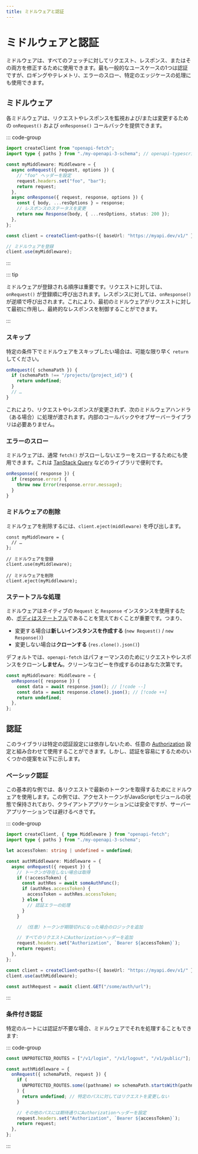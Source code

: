 ```yaml
---
title: ミドルウェアと認証
---
```


# ミドルウェアと認証

ミドルウェアは、すべてのフェッチに対してリクエスト、レスポンス、またはその両方を修正するために使用できます。最も一般的なユースケースの1つは認証ですが、ロギングやテレメトリ、エラーのスロー、特定のエッジケースの処理にも使用できます。

## ミドルウェア

各ミドルウェアは、リクエストやレスポンスを監視および/または変更するための `onRequest()` および `onResponse()` コールバックを提供できます。

::: code-group

```ts [src/my-project.ts]
import createClient from "openapi-fetch";
import type { paths } from "./my-openapi-3-schema"; // openapi-typescriptで生成された型

const myMiddleware: Middleware = {
  async onRequest({ request, options }) {
    // "foo" ヘッダーを設定
    request.headers.set("foo", "bar");
    return request;
  },
  async onResponse({ request, response, options }) {
    const { body, ...resOptions } = response;
    // レスポンスのステータスを変更
    return new Response(body, { ...resOptions, status: 200 });
  },
};

const client = createClient<paths>({ baseUrl: "https://myapi.dev/v1/" });

// ミドルウェアを登録
client.use(myMiddleware);
```

:::

::: tip

ミドルウェアが登録される順序は重要です。リクエストに対しては、`onRequest()` が登録順に呼び出されます。レスポンスに対しては、`onResponse()` が逆順で呼び出されます。これにより、最初のミドルウェアがリクエストに対して最初に作用し、最終的なレスポンスを制御することができます。

:::

### スキップ

特定の条件下でミドルウェアをスキップしたい場合は、可能な限り早く `return` してください。

```ts
onRequest({ schemaPath }) {
  if (schemaPath !== "/projects/{project_id}") {
    return undefined;
  }
  // …
}
```

これにより、リクエストやレスポンスが変更されず、次のミドルウェアハンドラ（ある場合）に処理が渡されます。内部のコールバックやオブザーバーライブラリは必要ありません。

### エラーのスロー

ミドルウェアは、通常 `fetch()` がスローしないエラーをスローするためにも使用できます。これは [TanStack Query](https://tanstack.com/query/latest) などのライブラリで便利です。

```ts
onResponse({ response }) {
  if (response.error) {
    throw new Error(response.error.message);
  }
}
```

### ミドルウェアの削除

ミドルウェアを削除するには、`client.eject(middleware)` を呼び出します。

```ts{9}
const myMiddleware = {
  // …
};

// ミドルウェアを登録
client.use(myMiddleware);

// ミドルウェアを削除
client.eject(myMiddleware);
```

### ステートフルな処理

ミドルウェアはネイティブの `Request` と `Response` インスタンスを使用するため、[ボディはステートフル](https://developer.mozilla.org/en-US/docs/Web/API/Response/bodyUsed)であることを覚えておくことが重要です。つまり、

- 変更する場合は**新しいインスタンスを作成する** (`new Request()` / `new Response()`)
- 変更しない場合は**クローンする** (`res.clone().json()`)

デフォルトでは、`openapi-fetch` はパフォーマンスのためにリクエストやレスポンスをクローン**しません**。クリーンなコピーを作成するのはあなた次第です。

<!-- prettier-ignore -->
```ts
const myMiddleware: Middleware = {
  onResponse({ response }) {
    const data = await response.json(); // [!code --]
    const data = await response.clone().json(); // [!code ++]
    return undefined;
  },
};
```

## 認証

このライブラリは特定の認証設定には依存しないため、任意の [Authorization](https://developer.mozilla.org/en-US/docs/Web/HTTP/Headers/Authorization) 設定と組み合わせて使用することができます。しかし、認証を容易にするためのいくつかの提案を以下に示します。

### ベーシック認証

この基本的な例では、各リクエストで最新のトークンを取得するためにミドルウェアを使用します。この例では、アクセストークンがJavaScriptモジュールの状態で保持されており、クライアントアプリケーションには安全ですが、サーバーアプリケーションでは避けるべきです。

::: code-group

```ts [src/my-project.ts]
import createClient, { type Middleware } from "openapi-fetch";
import type { paths } from "./my-openapi-3-schema";

let accessToken: string | undefined = undefined;

const authMiddleware: Middleware = {
  async onRequest({ request }) {
    // トークンが存在しない場合は取得
    if (!accessToken) {
      const authRes = await someAuthFunc();
      if (authRes.accessToken) {
        accessToken = authRes.accessToken;
      } else {
        // 認証エラーの処理
      }
    }

    // （任意）トークンが期限切れになった場合のロジックを追加

    // すべてのリクエストにAuthorizationヘッダーを追加
    request.headers.set("Authorization", `Bearer ${accessToken}`);
    return request;
  },
};

const client = createClient<paths>({ baseUrl: "https://myapi.dev/v1/" });
client.use(authMiddleware);

const authRequest = await client.GET("/some/auth/url");
```

:::

### 条件付き認証

特定のルートには認証が不要な場合、ミドルウェアでそれを処理することもできます:

::: code-group

```ts [src/my-project.ts]
const UNPROTECTED_ROUTES = ["/v1/login", "/v1/logout", "/v1/public/"];

const authMiddleware = {
  onRequest({ schemaPath, request }) {
    if (
      UNPROTECTED_ROUTES.some((pathname) => schemaPath.startsWith(pathname))
    ) {
      return undefined; // 特定のパスに対してはリクエストを変更しない
    }

    // その他のパスには期待通りにAuthorizationヘッダーを設定
    request.headers.set("Authorization", `Bearer ${accessToken}`);
    return request;
  },
};
```

:::

